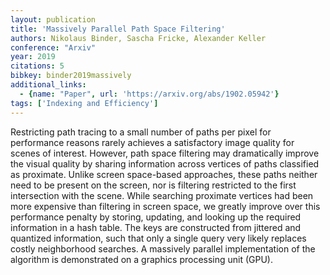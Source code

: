 ```yaml
---
layout: publication
title: 'Massively Parallel Path Space Filtering'
authors: Nikolaus Binder, Sascha Fricke, Alexander Keller
conference: "Arxiv"
year: 2019
citations: 5
bibkey: binder2019massively
additional_links:
  - {name: "Paper", url: 'https://arxiv.org/abs/1902.05942'}
tags: ['Indexing and Efficiency']
---
```

Restricting path tracing to a small number of paths per pixel for performance
reasons rarely achieves a satisfactory image quality for scenes of interest.
However, path space filtering may dramatically improve the visual quality by
sharing information across vertices of paths classified as proximate. Unlike
screen space-based approaches, these paths neither need to be present on the
screen, nor is filtering restricted to the first intersection with the scene.
While searching proximate vertices had been more expensive than filtering in
screen space, we greatly improve over this performance penalty by storing,
updating, and looking up the required information in a hash table. The keys are
constructed from jittered and quantized information, such that only a single
query very likely replaces costly neighborhood searches. A massively parallel
implementation of the algorithm is demonstrated on a graphics processing unit
(GPU).
